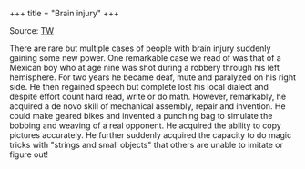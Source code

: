 +++
title = "Brain injury"
+++

Source: [TW](https://x.com/blog_supplement/status/1870366079412732310)

There are rare but multiple cases of people with brain injury suddenly gaining some new power. One remarkable case we read of was that of a Mexican boy who at age nine was shot  during a robbery through his left hemisphere. For two years he became deaf, mute and paralyzed on his right side. He then regained speech but complete lost his local dialect and despite effort count hard read, write or do math. However, remarkably, he acquired a de novo skill of mechanical assembly, repair and invention. He could make geared bikes and invented a punching bag to simulate the bobbing and weaving of a real opponent. He acquired the ability to copy pictures accurately. He further suddenly acquired the capacity to do magic tricks with "strings and small objects" that others are unable to imitate or figure out!